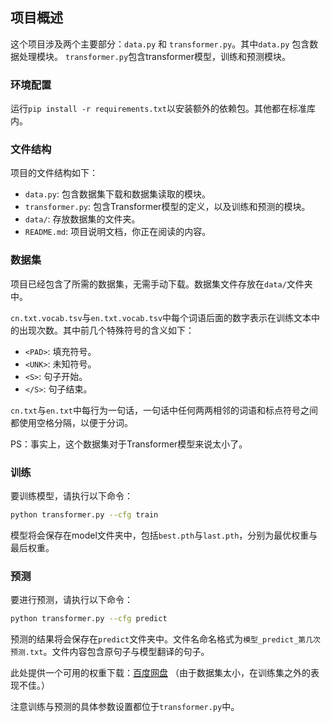 ## 项目概述

这个项目涉及两个主要部分：`data.py` 和 `transformer.py`。其中`data.py` 包含数据处理模块。 `transformer.py`包含transformer模型，训练和预测模块。

### 环境配置

运行`pip install -r requirements.txt`以安装额外的依赖包。其他都在标准库内。

### 文件结构

项目的文件结构如下：

- `data.py`: 包含数据集下载和数据集读取的模块。
- `transformer.py`: 包含Transformer模型的定义，以及训练和预测的模块。
- `data/`: 存放数据集的文件夹。
- `README.md`: 项目说明文档，你正在阅读的内容。

### 数据集

项目已经包含了所需的数据集，无需手动下载。数据集文件存放在`data/`文件夹中。

`cn.txt.vocab.tsv`与`en.txt.vocab.tsv`中每个词语后面的数字表示在训练文本中的出现次数。其中前几个特殊符号的含义如下：

- `<PAD>`: 填充符号。
- `<UNK>`: 未知符号。
- `<S>`: 句子开始。
- `</S>`: 句子结束。

`cn.txt`与`en.txt`中每行为一句话，一句话中任何两两相邻的词语和标点符号之间都使用空格分隔，以便于分词。

PS：事实上，这个数据集对于Transformer模型来说太小了。

### 训练

要训练模型，请执行以下命令：

```bash
python transformer.py --cfg train
```

模型将会保存在model文件夹中，包括`best.pth`与`last.pth`，分别为最优权重与最后权重。

### 预测

要进行预测，请执行以下命令：

```bash
python transformer.py --cfg predict
```

预测的结果将会保存在`predict`文件夹中。文件名命名格式为`模型_predict_第几次预测.txt`。文件内容包含原句子与模型翻译的句子。

此处提供一个可用的权重下载：[百度网盘](https://pan.baidu.com/s/1voHRUyXN9zzwCKob9dWLMQ?pwd=jntm)
（由于数据集太小，在训练集之外的表现不佳。）

注意训练与预测的具体参数设置都位于`transformer.py`中。